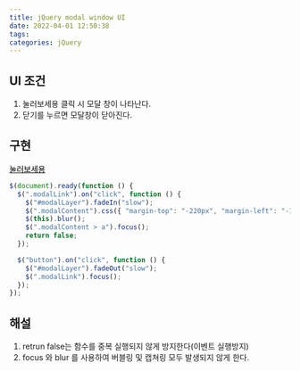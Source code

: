 ```yaml
---
title: jQuery modal window UI
date: 2022-04-01 12:50:38
tags:
categories: jQuery
---
```


## UI 조건

1. 눌러보세용 클릭 시 모달 창이 나타난다.
2. 닫기를 누르면 모달창이 닫아진다.

## 구현

<script src="https://code.jquery.com/jquery-2.2.4.min.js"></script>
<script>
$(document).ready(function() {
      $('.modalLink').on('click', function () {
        $('#modalLayer').fadeIn('slow');
        $('.modalContent').css({ "margin-top": "-220px", "margin-left": "-100px" });
        $(this).blur();
        $('.modalContent > a').focus();
        return false;
      });
      $('button').on('click', function () {
        $('#modalLayer').fadeOut('slow')
        $('.modalLink').focus();
      })
    });


</script>
<style>
      a {
      color: #000;
    }
    .mask {
      width: 100%;
      height: 100%;
      position: fixed;
      left: 0;
      top: 0;
      z-index: 10;
      background: #000;
      opacity: .5;
      filter: alpha(opacity=50);
    }
    #modalLayer {
      display: none;
      position: relative;
    }
    #modalLayer .modalContent {
      width: 440px;
      height: 200px;
      padding: 20px;
      border: 1px solid #ccc;
      position: fixed;
      left: 50%;
      top: 50%;
      z-index: 11;
      background: #fff;
    }
    #modalLayer .modalContent button {
      position: absolute;
      right: 0;
      top: 0;
      cursor: pointer;
    }
</style>
  <script src="http://code.jquery.com/jquery-3.3.1.js"></script>

<a href="#modalLayer" class="modalLink">눌러보세용</a>

  <div id="modalLayer">
    <div class="modalContent">
      <a href="#">모달창 테스트</a>
      <button type="button">닫기</button>
    </div>
  </div>

```javascript
$(document).ready(function () {
  $(".modalLink").on("click", function () {
    $("#modalLayer").fadeIn("slow");
    $(".modalContent").css({ "margin-top": "-220px", "margin-left": "-100px" });
    $(this).blur();
    $(".modalContent > a").focus();
    return false;
  });

  $("button").on("click", function () {
    $("#modalLayer").fadeOut("slow");
    $(".modalLink").focus();
  });
});
```

## 해설

1. retrun false는 함수를 중복 실행되지 않게 방지한다(이벤트 실행방지)
2. focus 와 blur 를 사용하여 버블링 및 캡쳐링 모두 발생되지 않게 한다.
